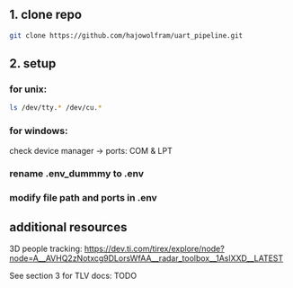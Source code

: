 ## 1. clone repo
```bash
git clone https://github.com/hajowolfram/uart_pipeline.git
```
## 2. setup
### for unix:
```bash
ls /dev/tty.* /dev/cu.*
```
### for windows:
check device manager -> ports: COM & LPT
### rename .env_dummmy to .env
### modify file path and ports in .env 

## additional resources
3D people tracking:
https://dev.ti.com/tirex/explore/node?node=A__AVHQ2zNotxcg9DLorsWfAA__radar_toolbox__1AslXXD__LATEST

See section 3 for TLV docs:
TODO